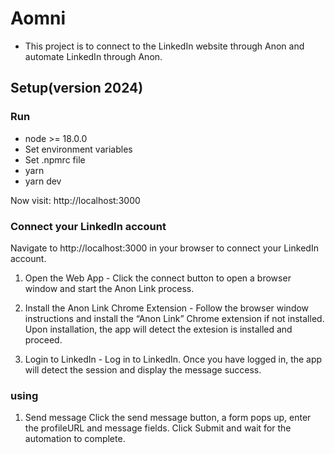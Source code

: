 # Aomni

- This project is to connect to the LinkedIn website through Anon and automate LinkedIn through Anon.

## Setup(version 2024)

### Run

- node >= 18.0.0
- Set environment variables
- Set .npmrc file
- yarn
- yarn dev

Now visit: http://localhost:3000

### Connect your LinkedIn account

Navigate to http://localhost:3000 in your browser to connect your LinkedIn account.

1. Open the Web App - Click the connect button to open a browser window and start the Anon Link process.

2. Install the Anon Link Chrome Extension - Follow the browser window instructions and install the “Anon Link” Chrome extension if not installed. Upon installation, the app will detect the extesion is installed and proceed.

3. Login to LinkedIn - Log in to LinkedIn. Once you have logged in, the app will detect the session and display the message success.

### using

1. Send message
   Click the send message button, a form pops up, enter the profileURL and message fields. Click Submit and wait for the automation to complete.

